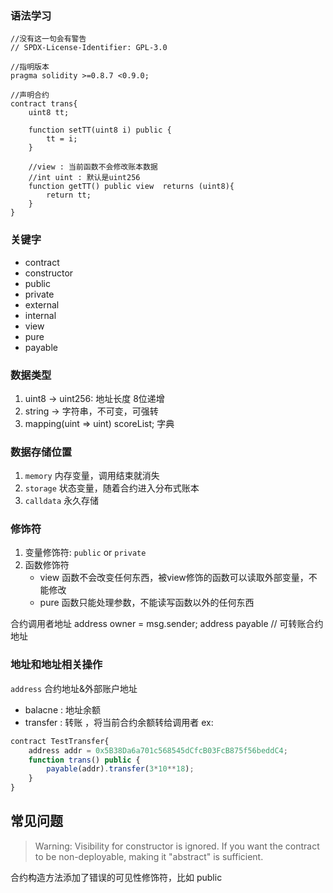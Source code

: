 ###  语法学习
```solidity
//没有这一句会有警告
// SPDX-License-Identifier: GPL-3.0

//指明版本
pragma solidity >=0.8.7 <0.9.0;

//声明合约
contract trans{
    uint8 tt;

    function setTT(uint8 i) public {
        tt = i;
    }

    //view : 当前函数不会修改账本数据
    //int uint : 默认是uint256
    function getTT() public view  returns (uint8){
        return tt;
    }
}
```

### 关键字
* contract 
* constructor
* public
* private
* external
* internal
* view
* pure
* payable

### 数据类型
1. uint8 -> uint256: 地址长度  8位递增
2. string -> 字符串，不可变，可强转
3. mapping(uint => uint) scoreList;   字典


### 数据存储位置
1. `memory`   内存变量，调用结束就消失
2. `storage`  状态变量，随着合约进入分布式账本
3. `calldata` 永久存储



### 修饰符
1. 变量修饰符: `public` or `private`
2. 函数修饰符
    * view 函数不会改变任何东西，被view修饰的函数可以读取外部变量，不能修改
    * pure 函数只能处理参数，不能读写函数以外的任何东西


合约调用者地址
address owner = msg.sender;
address payable // 可转账合约地址

### 地址和地址相关操作
`address` 合约地址&外部账户地址
* balacne : 地址余额 
* transfer : 转账 ，将当前合约余额转给调用者 ex: 
```js
contract TestTransfer{
    address addr = 0x5B38Da6a701c568545dCfcB03FcB875f56beddC4;
    function trans() public {
        payable(addr).transfer(3*10**18);
    }   
}
```

## 常见问题
> Warning: Visibility for constructor is ignored. If you want the contract to be non-deployable, making it "abstract" is sufficient.

合约构造方法添加了错误的可见性修饰符，比如 public

